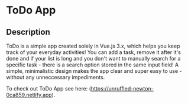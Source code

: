 # ToDo App

## Description

ToDo is a simple app created solely in Vue.js 3.x, which helps you keep track of your everyday activities! You can add a task, remove it after it's done and if your list is long and you don't want to manually search for a specific task - there is a search option stored in the same input field! A simple, minimalistic design makes the app clear and super easy to use - without any unneccessary impediments. 

To check out ToDo App see here: (https://unruffled-newton-0ca859.netlify.app).
